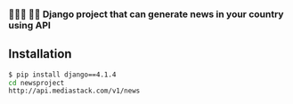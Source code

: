 <h3>   👩🏽‍💻 💪🏽 Django project that can generate news in your country using API</h3>

## Installation
```sh
$ pip install django==4.1.4
cd newsproject
http://api.mediastack.com/v1/news
```
